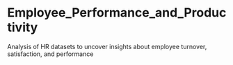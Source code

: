 # Employee_Performance_and_Productivity
Analysis of HR datasets to uncover insights about employee turnover, satisfaction, and performance

